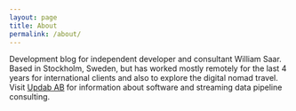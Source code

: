 ```yaml
---
layout: page
title: About
permalink: /about/
---
```


Development blog for independent developer and consultant William Saar. Based in Stockholm, Sweden, but has worked mostly remotely for the last 4 years for international clients and also to explore the digital nomad travel. Visit [Updab AB](https://updab.com) for information about software and streaming data pipeline consulting.